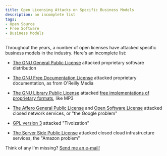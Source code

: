 ```yaml
---
title: Open Licensing Attacks on Specific Business Models
description: an incomplete list
tags:
- Open Source
- Free Software
- Business Models
---
```


Throughout the years, a number of open licenses have attacked specific business models in the industry.  Here's an incomplete list:

- [The GNU General Public License](https://www.gnu.org/licenses/old-licenses/gpl-1.0.html) attacked proprietary software distribution

- [The GNU Free Documentation License](https://www.gnu.org/licenses/old-licenses/fdl-1.1.html) attacked proprietary documentation, as from O'Reilly Media

- [The GNU Library Public License](https://www.gnu.org/licenses/old-licenses/lgpl-2.0.html) attacked [free implementations of proprietary formats](https://www.gnu.org/licenses/license-recommendations.html#libraries), like MP3

- [The Affero General Public License](https://spdx.org/licenses/AGPL-1.0.html) and [Open Software License](https://spdx.org/licenses/OSL-1.0.html) attacked closed network services, or "the Google problem"

- [GPL version 3](https://www.gnu.org/licenses/gpl-3.0.en.html) attacked "Tivoization"

- [The Server Side Public License](https://spdx.org/licenses/SSPL-1.0.html) attacked closed cloud infrastructure services, the "Amazon problem"

Think of any I'm missing?  [Send me an e-mail!](mailto:kyle@kemitchell.com)
